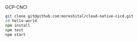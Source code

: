 GCP-CNCI
```sh
git clone git@github.com:moreshital/cloud-native-cicd.git
cd hello-world
npm install
npm test
npm start
```
 
